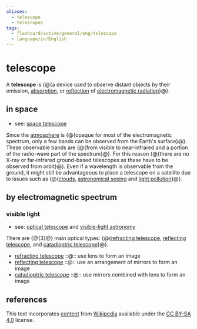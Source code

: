 ```yaml
---
aliases:
  - telescope
  - telescopes
tags:
  - flashcard/active/general/eng/telescope
  - language/in/English
---
```


# telescope

A __telescope__ is {@{a device used to observe distant objects by their emission, [absorption](absorption%20(electromagnetic%20radiation).md), or [reflection](reflection%20(physics).md) of [electromagnetic radiation](electromagnetic%20radiation.md)}@}. <!--SR:!2026-07-05,520,310-->

## in space

- see: [space telescope](space%20telescope.md)

Since the [atmosphere](atmosphere%20of%20Earth.md) is {@{opaque for most of the electromagnetic spectrum, only a few bands can be observed from the Earth's surface}@}. These observable bands are {@{from visible to near-infrared and a portion of the radio-wave part of the spectrum}@}. For this reason {@{there are no X-ray or far-infrared ground-based telescopes as these have to be observed from orbit}@}. Even if a wavelength is observable from the ground, it might still be advantageous to place a telescope on a satellite due to issues such as {@{[clouds](cloud.md), [astronomical seeing](astronomical%20seeing.md) and [light pollution](light%20pollution.md#effect%20on%20astronomy)}@}. <!--SR:!2025-07-10,267,330!2025-07-11,223,270!2025-11-03,317,290!2026-01-12,354,290-->

## by electromagnetic spectrum

### visible light

- see: [optical telescope](optical%20telescope.md) and [visible-light astronomy](visible-light%20astronomy.md)

There are {@{3}@} main optical types: {@{[refracting telescope](refracting%20telescope.md), [reflecting telescope](reflecting%20telescope.md), and [catadioptric telescope](catadioptric%20system.md#catadioptric%20telescopes)}@}. <!--SR:!2025-06-13,248,330!2025-07-31,288,330-->

- [refracting telescope](refracting%20telescope.md) ::@:: use lens to form an image <!--SR:!2025-04-30,213,330!2025-08-09,296,330-->
- [reflecting telescope](reflecting%20telescope.md) ::@:: use an arrangement of mirrors to form an image <!--SR:!2025-06-29,262,330!2025-05-11,222,330-->
- [catadioptric telescope](catadioptric%20system.md#catadioptric%20telescopes) ::@:: use mirrors combined with lens to form an image <!--SR:!2025-05-29,219,310!2026-03-05,439,310-->

## references

This text incorporates [content](https://en.wikipedia.org/wiki/telescope) from [Wikipedia](Wikipedia.md) available under the [CC BY-SA 4.0](https://creativecommons.org/licenses/by-sa/4.0/) license.
